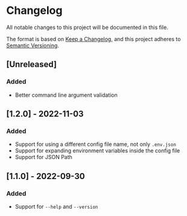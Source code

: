 # Changelog
All notable changes to this project will be documented in this file.

The format is based on [Keep a Changelog](https://keepachangelog.com/en/1.0.0/),
and this project adheres to [Semantic Versioning](https://semver.org/spec/v2.0.0.html).

## [Unreleased]

### Added
- Better command line argument validation

## [1.2.0] - 2022-11-03

### Added

- Support for using a different config file name, not only `.env.json`
- Support for expanding environment variables inside the config file
- Support for JSON Path

## [1.1.0] - 2022-09-30
### Added

- Support for `--help` and `--version`